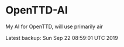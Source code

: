 # OpenTTD-AI
My AI for OpenTTD, will use primarily air

Latest backup: Sun Sep 22 08:59:01 UTC 2019
